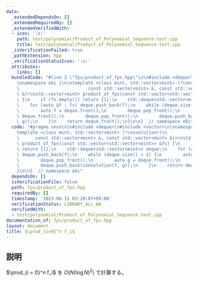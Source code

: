 ```yaml
---
data:
  _extendedDependsOn: []
  _extendedRequiredBy: []
  _extendedVerifiedWith:
  - icon: ':x:'
    path: test/polynomial/Product_of_Polynomial_Sequence.test.cpp
    title: test/polynomial/Product_of_Polynomial_Sequence.test.cpp
  _isVerificationFailed: true
  _pathExtension: hpp
  _verificationStatusIcon: ':x:'
  attributes:
    links: []
  bundledCode: "#line 2 \"fps/product_of_fps.hpp\"\n\n#include <deque>\n#include <vector>\n\
    \nnamespace ebi {\n\ntemplate <class mint, std::vector<mint> (*convolution)(\n\
    \                          const std::vector<mint> &, const std::vector<mint>\
    \ &)>\nstd::vector<mint> product_of_fps(const std::vector<std::vector<mint>> &fs)\
    \ {\n    if (fs.empty()) return {1};\n    std::deque<std::vector<mint>> deque;\n\
    \    for (auto &f : fs) deque.push_back(f);\n    while (deque.size() > 1) {\n\
    \        auto f = deque.front();\n        deque.pop_front();\n        auto g =\
    \ deque.front();\n        deque.pop_front();\n        deque.push_back(convolution(f,\
    \ g));\n    }\n    return deque.front();\n}\n\n}  // namespace ebi\n"
  code: "#pragma once\n\n#include <deque>\n#include <vector>\n\nnamespace ebi {\n\n\
    template <class mint, std::vector<mint> (*convolution)(\n                    \
    \      const std::vector<mint> &, const std::vector<mint> &)>\nstd::vector<mint>\
    \ product_of_fps(const std::vector<std::vector<mint>> &fs) {\n    if (fs.empty())\
    \ return {1};\n    std::deque<std::vector<mint>> deque;\n    for (auto &f : fs)\
    \ deque.push_back(f);\n    while (deque.size() > 1) {\n        auto f = deque.front();\n\
    \        deque.pop_front();\n        auto g = deque.front();\n        deque.pop_front();\n\
    \        deque.push_back(convolution(f, g));\n    }\n    return deque.front();\n\
    }\n\n}  // namespace ebi"
  dependsOn: []
  isVerificationFile: false
  path: fps/product_of_fps.hpp
  requiredBy: []
  timestamp: '2023-06-15 03:20:07+09:00'
  verificationStatus: LIBRARY_ALL_WA
  verifiedWith:
  - test/polynomial/Product_of_Polynomial_Sequence.test.cpp
documentation_of: fps/product_of_fps.hpp
layout: document
title: $\prod_{i=0}^n f_i$
---
```


## 説明

$\prod_{i = 0}^n f_i$ を $O(N(\log N)^2)$ で計算する。